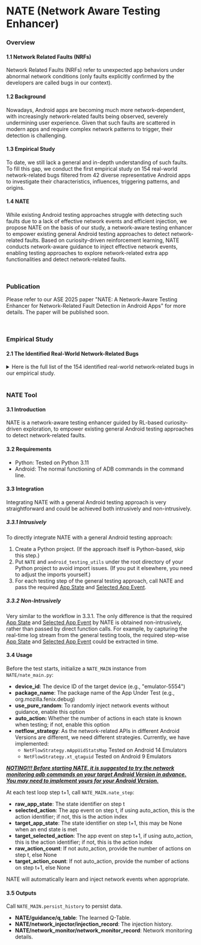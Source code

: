 # NATE (Network Aware Testing Enhancer)
### Overview
#### 1.1 Network Related Faults (NRFs)
Network Related Faults (NRFs) refer to unexpected app behaviors under abnormal network conditions (only faults explicitly confirmed by the developers are called bugs in our context).

#### 1.2 Background
Nowadays, Android apps are becoming much more network-dependent, with increasingly network-related faults being observed, severely undermining user experience. Given that such faults are scattered in modern apps and require complex network patterns to trigger, their detection is challenging.

#### 1.3 Empirical Study
To date, we still lack a general and in-depth understanding of such faults. To fill this gap, we conduct the first empirical study on 154 real-world network-related bugs filtered from 42 diverse representative Android apps to investigate their characteristics, influences, triggering patterns, and origins.

#### 1.4 NATE
While existing Android testing approaches struggle with detecting such faults due to a lack of effective network events and efficient injection, we propose NATE on the basis of our study, a network-aware testing enhancer to empower existing general Android testing approaches to detect network-related faults. Based on curiosity-driven reinforcement learning, NATE conducts network-aware guidance to inject effective network events, enabling testing approaches to explore network-related extra app functionalities and detect network-related faults.



<br/>



### Publication
Please refer to our ASE 2025 paper "NATE: A Network-Aware Testing Enhancer for Network-Related Fault Detection in Android Apps" for more details. The paper will be published soon.



<br/>



### Empirical Study
#### 2.1 The Identified Real-World Network-Related Bugs
<details>

<summary>Here is the full list of the 154 identified real-world network-related bugs in our empirical study.</summary>

| APP | URL |
| --- | --- |
| AmazeFileManager | [https://github.com/TeamAmaze/AmazeFileManager/issues/1920](https://github.com/TeamAmaze/AmazeFileManager/issues/1920) |
| AnkiDroid | [https://github.com/ankidroid/Anki-Android/issues/17551](https://github.com/ankidroid/Anki-Android/issues/17551) |
| AnkiDroid | [https://github.com/ankidroid/Anki-Android/issues/13867](https://github.com/ankidroid/Anki-Android/issues/13867) |
| AnkiDroid | [https://github.com/ankidroid/Anki-Android/issues/13865](https://github.com/ankidroid/Anki-Android/issues/13865) |
| AnkiDroid | [https://github.com/ankidroid/Anki-Android/issues/12899](https://github.com/ankidroid/Anki-Android/issues/12899) |
| AnkiDroid | [https://github.com/ankidroid/Anki-Android/issues/12850](https://github.com/ankidroid/Anki-Android/issues/12850) |
| AnkiDroid | [https://github.com/ankidroid/Anki-Android/issues/12711](https://github.com/ankidroid/Anki-Android/issues/12711) |
| AnkiDroid | [https://github.com/ankidroid/Anki-Android/issues/9961](https://github.com/ankidroid/Anki-Android/issues/9961) |
| AnkiDroid | [https://github.com/ankidroid/Anki-Android/issues/17639](https://github.com/ankidroid/Anki-Android/issues/17639) |
| AnkiDroid | [https://github.com/ankidroid/Anki-Android/issues/12258](https://github.com/ankidroid/Anki-Android/issues/12258) |
| AnkiDroid | [https://github.com/ankidroid/Anki-Android/issues/10000](https://github.com/ankidroid/Anki-Android/issues/10000) |
| AnkiDroid | [https://github.com/ankidroid/Anki-Android/issues/6829](https://github.com/ankidroid/Anki-Android/issues/6829) |
| AntennaPod | [https://github.com/AntennaPod/AntennaPod/issues/7136](https://github.com/AntennaPod/AntennaPod/issues/7136) |
| AntennaPod | [https://github.com/AntennaPod/AntennaPod/issues/956](https://github.com/AntennaPod/AntennaPod/issues/956) |
| AntennaPod | [https://github.com/AntennaPod/AntennaPod/issues/2220](https://github.com/AntennaPod/AntennaPod/issues/2220) |
| AntennaPod | [https://github.com/AntennaPod/AntennaPod/issues/1942](https://github.com/AntennaPod/AntennaPod/issues/1942) |
| AntennaPod | [https://github.com/AntennaPod/AntennaPod/issues/2906](https://github.com/AntennaPod/AntennaPod/issues/2906) |
| AntennaPod | [https://github.com/AntennaPod/AntennaPod/issues/3196](https://github.com/AntennaPod/AntennaPod/issues/3196) |
| AntennaPod | [https://github.com/AntennaPod/AntennaPod/issues/2953](https://github.com/AntennaPod/AntennaPod/issues/2953) |
| AntennaPod | [https://github.com/AntennaPod/AntennaPod/issues/5255](https://github.com/AntennaPod/AntennaPod/issues/5255) |
| AntennaPod | [https://github.com/AntennaPod/AntennaPod/issues/4227](https://github.com/AntennaPod/AntennaPod/issues/4227) |
| AntennaPod | [https://github.com/AntennaPod/AntennaPod/issues/5936](https://github.com/AntennaPod/AntennaPod/issues/5936) |
| ConnectBot | [https://github.com/connectbot/connectbot/issues/439](https://github.com/connectbot/connectbot/issues/439) |
| DuckDuckGo | [https://github.com/duckduckgo/Android/issues/3801](https://github.com/duckduckgo/Android/issues/3801) |
| Firefox | [https://bugzilla.mozilla.org/show_bug.cgi?id=1875240](https://bugzilla.mozilla.org/show_bug.cgi?id=1875240) |
| Firefox | [https://bugzilla.mozilla.org/show_bug.cgi?id=1891257](https://bugzilla.mozilla.org/show_bug.cgi?id=1891257) |
| Firefox | [https://bugzilla.mozilla.org/show_bug.cgi?id=1914416](https://bugzilla.mozilla.org/show_bug.cgi?id=1914416) |
| Firefox | [https://bugzilla.mozilla.org/show_bug.cgi?id=1909562](https://bugzilla.mozilla.org/show_bug.cgi?id=1909562) |
| Firefox | [https://bugzilla.mozilla.org/show_bug.cgi?id=1926859](https://bugzilla.mozilla.org/show_bug.cgi?id=1926859) |
| Firefox | [https://bugzilla.mozilla.org/show_bug.cgi?id=1926853](https://bugzilla.mozilla.org/show_bug.cgi?id=1926853) |
| Firefox | [https://bugzilla.mozilla.org/show_bug.cgi?id=1946571](https://bugzilla.mozilla.org/show_bug.cgi?id=1946571) |
| Firefox | [https://bugzilla.mozilla.org/show_bug.cgi?id=1945035](https://bugzilla.mozilla.org/show_bug.cgi?id=1945035) |
| Firefox | [https://bugzilla.mozilla.org/show_bug.cgi?id=1918628](https://bugzilla.mozilla.org/show_bug.cgi?id=1918628) |
| Firefox | [https://bugzilla.mozilla.org/show_bug.cgi?id=1906466](https://bugzilla.mozilla.org/show_bug.cgi?id=1906466) |
| Firefox | [https://bugzilla.mozilla.org/show_bug.cgi?id=1906323](https://bugzilla.mozilla.org/show_bug.cgi?id=1906323) |
| Firefox | [https://bugzilla.mozilla.org/show_bug.cgi?id=1876061](https://bugzilla.mozilla.org/show_bug.cgi?id=1876061) |
| Firefox | [https://bugzilla.mozilla.org/show_bug.cgi?id=1813835](https://bugzilla.mozilla.org/show_bug.cgi?id=1813835) |
| Firefox | [https://bugzilla.mozilla.org/show_bug.cgi?id=1810842](https://bugzilla.mozilla.org/show_bug.cgi?id=1810842) |
| Firefox | [https://github.com/mozilla-mobile/fenix/issues/18040](https://github.com/mozilla-mobile/fenix/issues/18040) |
| Firefox | [https://github.com/mozilla-mobile/fenix/issues/17086](https://github.com/mozilla-mobile/fenix/issues/17086) |
| Firefox | [https://github.com/mozilla-mobile/fenix/issues/9461](https://github.com/mozilla-mobile/fenix/issues/9461) |
| Firefox | [https://bugzilla.mozilla.org/show_bug.cgi?id=1933077](https://bugzilla.mozilla.org/show_bug.cgi?id=1933077) |
| Firefox | [https://bugzilla.mozilla.org/show_bug.cgi?id=1809311](https://bugzilla.mozilla.org/show_bug.cgi?id=1809311) |
| Firefox | [https://github.com/mozilla-mobile/fenix/issues/18481](https://github.com/mozilla-mobile/fenix/issues/18481) |
| Firefox | [https://github.com/mozilla-mobile/fenix/issues/17762](https://github.com/mozilla-mobile/fenix/issues/17762) |
| Firefox | [https://github.com/mozilla-mobile/fenix/issues/769](https://github.com/mozilla-mobile/fenix/issues/769) |
| Firefox | [https://bugzilla.mozilla.org/show_bug.cgi?id=1940448](https://bugzilla.mozilla.org/show_bug.cgi?id=1940448) |
| Firefox | [https://bugzilla.mozilla.org/show_bug.cgi?id=1934486](https://bugzilla.mozilla.org/show_bug.cgi?id=1934486) |
| Firefox | [https://bugzilla.mozilla.org/show_bug.cgi?id=1933037](https://bugzilla.mozilla.org/show_bug.cgi?id=1933037) |
| Firefox | [https://bugzilla.mozilla.org/show_bug.cgi?id=1868469](https://bugzilla.mozilla.org/show_bug.cgi?id=1868469) |
| Firefox | [https://bugzilla.mozilla.org/show_bug.cgi?id=1867815](https://bugzilla.mozilla.org/show_bug.cgi?id=1867815) |
| Firefox | [https://bugzilla.mozilla.org/show_bug.cgi?id=1792950](https://bugzilla.mozilla.org/show_bug.cgi?id=1792950) |
| K9Mail | [https://github.com/thunderbird/thunderbird-android/issues/8242](https://github.com/thunderbird/thunderbird-android/issues/8242) |
| K9Mail | [https://github.com/thunderbird/thunderbird-android/issues/7870](https://github.com/thunderbird/thunderbird-android/issues/7870) |
| K9Mail | [https://github.com/thunderbird/thunderbird-android/issues/5425](https://github.com/thunderbird/thunderbird-android/issues/5425) |
| K9Mail | [https://github.com/thunderbird/thunderbird-android/issues/5366](https://github.com/thunderbird/thunderbird-android/issues/5366) |
| K9Mail | [https://github.com/thunderbird/thunderbird-android/issues/4708](https://github.com/thunderbird/thunderbird-android/issues/4708) |
| Materialistic | [https://github.com/hidroh/materialistic/issues/775](https://github.com/hidroh/materialistic/issues/775) |
| Materialistic | [https://github.com/hidroh/materialistic/issues/293](https://github.com/hidroh/materialistic/issues/293) |
| Materialistic | [https://github.com/hidroh/materialistic/issues/453](https://github.com/hidroh/materialistic/issues/453) |
| Materialistic | [https://github.com/hidroh/materialistic/issues/448](https://github.com/hidroh/materialistic/issues/448) |
| Materialistic | [https://github.com/hidroh/materialistic/issues/309](https://github.com/hidroh/materialistic/issues/309) |
| Materialistic | [https://github.com/hidroh/materialistic/issues/765](https://github.com/hidroh/materialistic/issues/765) |
| NewPipe | [https://github.com/TeamNewPipe/NewPipe/issues/11573](https://github.com/TeamNewPipe/NewPipe/issues/11573) |
| NewPipe | [https://github.com/TeamNewPipe/NewPipe/issues/3923](https://github.com/TeamNewPipe/NewPipe/issues/3923) |
| NewPipe | [https://github.com/TeamNewPipe/NewPipe/issues/4920](https://github.com/TeamNewPipe/NewPipe/issues/4920) |
| NewPipe | [https://github.com/TeamNewPipe/NewPipe/issues/4432](https://github.com/TeamNewPipe/NewPipe/issues/4432) |
| NewPipe | [https://github.com/TeamNewPipe/NewPipe/issues/5452](https://github.com/TeamNewPipe/NewPipe/issues/5452) |
| NewPipe | [https://github.com/TeamNewPipe/NewPipe/issues/5263](https://github.com/TeamNewPipe/NewPipe/issues/5263) |
| NewPipe | [https://github.com/TeamNewPipe/NewPipe/issues/8898](https://github.com/TeamNewPipe/NewPipe/issues/8898) |
| NewPipe | [https://github.com/TeamNewPipe/NewPipe/issues/6298](https://github.com/TeamNewPipe/NewPipe/issues/6298) |
| NewPipe | [https://github.com/TeamNewPipe/NewPipe/issues/11029](https://github.com/TeamNewPipe/NewPipe/issues/11029) |
| NewPipe | [https://github.com/TeamNewPipe/NewPipe/issues/9358](https://github.com/TeamNewPipe/NewPipe/issues/9358) |
| NewPipe | [https://github.com/TeamNewPipe/NewPipe/issues/11191](https://github.com/TeamNewPipe/NewPipe/issues/11191) |
| NewPipe | [https://github.com/TeamNewPipe/NewPipe/issues/1527](https://github.com/TeamNewPipe/NewPipe/issues/1527) |
| NewPipe | [https://github.com/TeamNewPipe/NewPipe/issues/938](https://github.com/TeamNewPipe/NewPipe/issues/938) |
| NewPipe | [https://github.com/TeamNewPipe/NewPipe/issues/2268](https://github.com/TeamNewPipe/NewPipe/issues/2268) |
| NewPipe | [https://github.com/TeamNewPipe/NewPipe/issues/2171](https://github.com/TeamNewPipe/NewPipe/issues/2171) |
| NewPipe | [https://github.com/TeamNewPipe/NewPipe/issues/2421](https://github.com/TeamNewPipe/NewPipe/issues/2421) |
| NewPipe | [https://github.com/TeamNewPipe/NewPipe/issues/2418](https://github.com/TeamNewPipe/NewPipe/issues/2418) |
| NewPipe | [https://github.com/TeamNewPipe/NewPipe/issues/3725](https://github.com/TeamNewPipe/NewPipe/issues/3725) |
| NewPipe | [https://github.com/TeamNewPipe/NewPipe/issues/3368](https://github.com/TeamNewPipe/NewPipe/issues/3368) |
| NewPipe | [https://github.com/TeamNewPipe/NewPipe/issues/2765](https://github.com/TeamNewPipe/NewPipe/issues/2765) |
| RunnerUp | [https://github.com/jonasoreland/runnerup/issues/931](https://github.com/jonasoreland/runnerup/issues/931) |
| Signal | [https://github.com/signalapp/Signal-Android/issues/11898](https://github.com/signalapp/Signal-Android/issues/11898) |
| Signal | [https://github.com/signalapp/Signal-Android/issues/11202](https://github.com/signalapp/Signal-Android/issues/11202) |
| Signal | [https://github.com/signalapp/Signal-Android/issues/9814](https://github.com/signalapp/Signal-Android/issues/9814) |
| Signal | [https://github.com/signalapp/Signal-Android/issues/7819](https://github.com/signalapp/Signal-Android/issues/7819) |
| Signal | [https://github.com/signalapp/Signal-Android/issues/7733](https://github.com/signalapp/Signal-Android/issues/7733) |
| Signal | [https://github.com/signalapp/Signal-Android/issues/7638](https://github.com/signalapp/Signal-Android/issues/7638) |
| Signal | [https://github.com/signalapp/Signal-Android/issues/6644](https://github.com/signalapp/Signal-Android/issues/6644) |
| Signal | [https://github.com/signalapp/Signal-Android/issues/6447](https://github.com/signalapp/Signal-Android/issues/6447) |
| Signal | [https://github.com/signalapp/Signal-Android/issues/6003](https://github.com/signalapp/Signal-Android/issues/6003) |
| Signal | [https://github.com/signalapp/Signal-Android/issues/5353](https://github.com/signalapp/Signal-Android/issues/5353) |
| Signal | [https://github.com/signalapp/Signal-Android/issues/2639](https://github.com/signalapp/Signal-Android/issues/2639) |
| Signal | [https://github.com/signalapp/Signal-Android/issues/1264](https://github.com/signalapp/Signal-Android/issues/1264) |
| Signal | [https://github.com/signalapp/Signal-Android/issues/7647](https://github.com/signalapp/Signal-Android/issues/7647) |
| SuntimesWidget | [https://github.com/forrestguice/SuntimesWidget/issues/420](https://github.com/forrestguice/SuntimesWidget/issues/420) |
| Wikipedia | [https://github.com/wikimedia/apps-android-wikipedia/pull/4102](https://github.com/wikimedia/apps-android-wikipedia/pull/4102) |
| Wikipedia | [https://github.com/wikimedia/apps-android-wikipedia/pull/4650](https://github.com/wikimedia/apps-android-wikipedia/pull/4650) |
| Wikipedia | [https://github.com/wikimedia/apps-android-wikipedia/pull/4606](https://github.com/wikimedia/apps-android-wikipedia/pull/4606) |
| Wikipedia | [https://github.com/wikimedia/apps-android-wikipedia/pull/5221](https://github.com/wikimedia/apps-android-wikipedia/pull/5221) |
| Wikipedia | [https://github.com/wikimedia/apps-android-wikipedia/pull/3781](https://github.com/wikimedia/apps-android-wikipedia/pull/3781) |
| Wikipedia | [https://github.com/wikimedia/apps-android-wikipedia/pull/2962](https://github.com/wikimedia/apps-android-wikipedia/pull/2962) |
| Wikipedia | [https://github.com/wikimedia/apps-android-wikipedia/pull/1991](https://github.com/wikimedia/apps-android-wikipedia/pull/1991) |
| Wikipedia | [https://github.com/wikimedia/apps-android-wikipedia/pull/545](https://github.com/wikimedia/apps-android-wikipedia/pull/545) |
| WordPress | [https://github.com/wordpress-mobile/WordPress-Android/issues/21283](https://github.com/wordpress-mobile/WordPress-Android/issues/21283) |
| WordPress | [https://github.com/wordpress-mobile/WordPress-Android/issues/21087](https://github.com/wordpress-mobile/WordPress-Android/issues/21087) |
| WordPress | [https://github.com/wordpress-mobile/WordPress-Android/issues/20905](https://github.com/wordpress-mobile/WordPress-Android/issues/20905) |
| WordPress | [https://github.com/wordpress-mobile/WordPress-Android/issues/20531](https://github.com/wordpress-mobile/WordPress-Android/issues/20531) |
| WordPress | [https://github.com/wordpress-mobile/WordPress-Android/issues/19578](https://github.com/wordpress-mobile/WordPress-Android/issues/19578) |
| WordPress | [https://github.com/wordpress-mobile/WordPress-Android/issues/19533](https://github.com/wordpress-mobile/WordPress-Android/issues/19533) |
| WordPress | [https://github.com/wordpress-mobile/WordPress-Android/issues/19388](https://github.com/wordpress-mobile/WordPress-Android/issues/19388) |
| WordPress | [https://github.com/wordpress-mobile/WordPress-Android/issues/18878](https://github.com/wordpress-mobile/WordPress-Android/issues/18878) |
| WordPress | [https://github.com/wordpress-mobile/WordPress-Android/issues/17463](https://github.com/wordpress-mobile/WordPress-Android/issues/17463) |
| WordPress | [https://github.com/wordpress-mobile/WordPress-Android/issues/17154](https://github.com/wordpress-mobile/WordPress-Android/issues/17154) |
| WordPress | [https://github.com/wordpress-mobile/WordPress-Android/issues/16997](https://github.com/wordpress-mobile/WordPress-Android/issues/16997) |
| WordPress | [https://github.com/wordpress-mobile/WordPress-Android/issues/16760](https://github.com/wordpress-mobile/WordPress-Android/issues/16760) |
| WordPress | [https://github.com/wordpress-mobile/WordPress-Android/issues/15590](https://github.com/wordpress-mobile/WordPress-Android/issues/15590) |
| WordPress | [https://github.com/wordpress-mobile/WordPress-Android/issues/14840](https://github.com/wordpress-mobile/WordPress-Android/issues/14840) |
| WordPress | [https://github.com/wordpress-mobile/WordPress-Android/issues/13197](https://github.com/wordpress-mobile/WordPress-Android/issues/13197) |
| WordPress | [https://github.com/wordpress-mobile/WordPress-Android/issues/11357](https://github.com/wordpress-mobile/WordPress-Android/issues/11357) |
| WordPress | [https://github.com/wordpress-mobile/WordPress-Android/issues/10836](https://github.com/wordpress-mobile/WordPress-Android/issues/10836) |
| WordPress | [https://github.com/wordpress-mobile/WordPress-Android/issues/10546](https://github.com/wordpress-mobile/WordPress-Android/issues/10546) |
| WordPress | [https://github.com/wordpress-mobile/WordPress-Android/issues/10545](https://github.com/wordpress-mobile/WordPress-Android/issues/10545) |
| WordPress | [https://github.com/wordpress-mobile/WordPress-Android/issues/10200](https://github.com/wordpress-mobile/WordPress-Android/issues/10200) |
| WordPress | [https://github.com/wordpress-mobile/WordPress-Android/issues/10154](https://github.com/wordpress-mobile/WordPress-Android/issues/10154) |
| WordPress | [https://github.com/wordpress-mobile/WordPress-Android/issues/10021](https://github.com/wordpress-mobile/WordPress-Android/issues/10021) |
| WordPress | [https://github.com/wordpress-mobile/WordPress-Android/issues/9985](https://github.com/wordpress-mobile/WordPress-Android/issues/9985) |
| WordPress | [https://github.com/wordpress-mobile/WordPress-Android/issues/9949](https://github.com/wordpress-mobile/WordPress-Android/issues/9949) |
| WordPress | [https://github.com/wordpress-mobile/WordPress-Android/issues/9935](https://github.com/wordpress-mobile/WordPress-Android/issues/9935) |
| WordPress | [https://github.com/wordpress-mobile/WordPress-Android/issues/9933](https://github.com/wordpress-mobile/WordPress-Android/issues/9933) |
| WordPress | [https://github.com/wordpress-mobile/WordPress-Android/issues/9843](https://github.com/wordpress-mobile/WordPress-Android/issues/9843) |
| WordPress | [https://github.com/wordpress-mobile/WordPress-Android/issues/9804](https://github.com/wordpress-mobile/WordPress-Android/issues/9804) |
| WordPress | [https://github.com/wordpress-mobile/WordPress-Android/issues/9790](https://github.com/wordpress-mobile/WordPress-Android/issues/9790) |
| WordPress | [https://github.com/wordpress-mobile/WordPress-Android/issues/9760](https://github.com/wordpress-mobile/WordPress-Android/issues/9760) |
| WordPress | [https://github.com/wordpress-mobile/WordPress-Android/issues/9567](https://github.com/wordpress-mobile/WordPress-Android/issues/9567) |
| WordPress | [https://github.com/wordpress-mobile/WordPress-Android/issues/9563](https://github.com/wordpress-mobile/WordPress-Android/issues/9563) |
| WordPress | [https://github.com/wordpress-mobile/WordPress-Android/issues/9562](https://github.com/wordpress-mobile/WordPress-Android/issues/9562) |
| WordPress | [https://github.com/wordpress-mobile/WordPress-Android/issues/9560](https://github.com/wordpress-mobile/WordPress-Android/issues/9560) |
| WordPress | [https://github.com/wordpress-mobile/WordPress-Android/issues/9556](https://github.com/wordpress-mobile/WordPress-Android/issues/9556) |
| WordPress | [https://github.com/wordpress-mobile/WordPress-Android/issues/8402](https://github.com/wordpress-mobile/WordPress-Android/issues/8402) |
| WordPress | [https://github.com/wordpress-mobile/WordPress-Android/issues/4332](https://github.com/wordpress-mobile/WordPress-Android/issues/4332) |
| WordPress | [https://github.com/wordpress-mobile/WordPress-Android/issues/3683](https://github.com/wordpress-mobile/WordPress-Android/issues/3683) |
| WordPress | [https://github.com/wordpress-mobile/WordPress-Android/issues/2325](https://github.com/wordpress-mobile/WordPress-Android/issues/2325) |
| WordPress | [https://github.com/wordpress-mobile/WordPress-Android/issues/2270](https://github.com/wordpress-mobile/WordPress-Android/issues/2270) |
| WordPress | [https://github.com/wordpress-mobile/WordPress-Android/issues/1936](https://github.com/wordpress-mobile/WordPress-Android/issues/1936) |
| WordPress | [https://github.com/wordpress-mobile/WordPress-Android/issues/1568](https://github.com/wordpress-mobile/WordPress-Android/issues/1568) |
| WordPress | [https://github.com/wordpress-mobile/WordPress-Android/issues/1453](https://github.com/wordpress-mobile/WordPress-Android/issues/1453) |
| WordPress | [https://github.com/wordpress-mobile/WordPress-Android/issues/1130](https://github.com/wordpress-mobile/WordPress-Android/issues/1130) |
| WordPress | [https://github.com/wordpress-mobile/WordPress-Android/issues/1098](https://github.com/wordpress-mobile/WordPress-Android/issues/1098) |
| WordPress | [https://github.com/wordpress-mobile/WordPress-Android/issues/1049](https://github.com/wordpress-mobile/WordPress-Android/issues/1049) |
| WordPress | [https://github.com/wordpress-mobile/WordPress-Android/issues/736](https://github.com/wordpress-mobile/WordPress-Android/issues/736) |
| WordPress | [https://github.com/wordpress-mobile/WordPress-Android/issues/688](https://github.com/wordpress-mobile/WordPress-Android/issues/688) |


</details>



<br/>



### NATE Tool
#### 3.1 Introduction
NATE is a network-aware testing enhancer guided by RL-based curiosity-driven exploration, to empower existing general Android testing approaches to detect network-related faults.



#### 3.2 Requirements
+ Python: Tested on Python 3.11
+ Android: The normal functioning of ADB commands in the command line.



#### 3.3 Integration
Integrating NATE with a general Android testing approach is very straightforward and could be achieved both intrusively and non-intrusively.

##### 3.3.1 Intrusively
To directly integrate NATE with a general Android testing approach:

1. Create a Python project. (If the approach itself is Python-based, skip this step.)
2. Put `NATE` and `android_testing_utils` under the root directory of your Python project to avoid import issues. (If you put it elsewhere, you need to adjust the imports yourself.)
3. For each testing step of the general testing approach, call NATE and pass the required <u>App State</u> and <u>Selected App Event</u>.

##### 3.3.2 Non-Intrusively
Very similar to the workflow in 3.3.1. The only difference is that the required <u>App State</u> and <u>Selected App Event</u> by NATE is obtained non-intrusively, rather than passed by direct function calls. For example, by capturing the real-time log stream from the general testing tools, the required step-wise <u>App State</u> and <u>Selected App Event</u> could be extracted in time.



#### 3.4 Usage
Before the test starts, initialize a `NATE_MAIN` instance from `NATE/nate_main.py`:

+ **device_id**: The device ID of the target device (e.g., "emulator-5554")
+ **package_name**: The package name of the App Under Test (e.g., org.mozilla.fenix.debug)
+ **use_pure_random**: To randomly inject network events without guidance, enable this option
+ **auto_action:** Whether the number of actions in each state is known when testing; if not, enable this option
+ **netflow_strategy**: As the network-related APIs in different Android Versions are different, we need different strategies. Currently, we have implemented:
    - `NetFlowStrategy.mAppUidStatsMap` Tested on Android 14 Emulators
    - `NetFlowStrategy.xt_qtaguid` Tested on Android 9 Emulators

_**<u>NOTING!!!  Before starting NATE, it is suggested to try the network monitoring adb commands on your target Android Version in advance. You may need to implement yours for your Android Version.</u>**_

At each test loop step t+1, call `NATE_MAIN.nate_step`:

+ **raw_app_state**: The state identifier on step t
+ **selected_action**: The app event on step t, if using auto_action, this is the action identifier; if not, this is the action index
+ **target_app_state**: The state identifier on step t+1, this may be None when an end state is met
+ **target_selected_action**: The app event on step t+1, if using auto_action, this is the action identifier; if not, this is the action index
+ **raw_action_count**: If not auto_action, provide the number of actions on step t, else None
+ **target_action_count**: If not auto_action, provide the number of actions on step t+1, else None

NATE will automatically learn and inject network events when appropriate.



#### 3.5 Outputs
Call `NATE_MAIN.persist_history` to persist data.

+ **NATE/guidance/q_table**: The learned Q-Table.
+ **NATE/network_injector/injection_record**: The injection history.
+ **NATE/network_monitor/network_monitor_record**: Network monitoring details.



